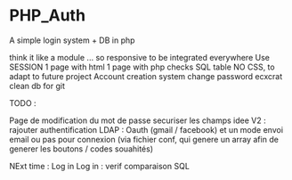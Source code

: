 # PHP_Auth
A simple login system + DB in php

think it like a module ... so responsive to be integrated everywhere
Use SESSION
1 page with html
1 page with php checks
SQL table
NO CSS, to adapt to future project
Account creation system
change password
ecxcrat clean db for git

TODO :

Page de modification du mot de passe 
securiser les champs
idee V2 : rajouter authentification LDAP : Oauth (gmail / facebook) et un mode envoi email ou pas pour connexion (via fichier conf, qui genere un array afin de generer les boutons / codes souahités)

NExt time : Log in
Log in : verif comparaison SQL